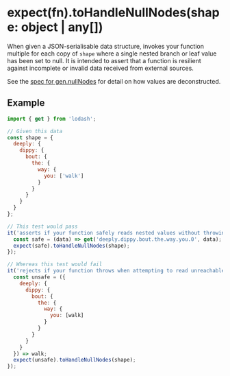 # expect(fn).toHandleNullNodes(shape: object | any[])

When given a JSON-serialisable data structure, invokes your function multiple for each copy of `shape` where a single
nested branch or leaf value has been set to null. It is intended to assert that a function is resilient against
incomplete or invalid data received from external sources.

See the [spec for gen.nullNodes][null-nodes] for detail on how values are deconstructed.

## Example

```js
import { get } from 'lodash';

// Given this data
const shape = {
  deeply: {
    dippy: {
      bout: {
        the: {
          way: {
            you: ['walk']
          }
        }
      }
    }
  }
};

// This test would pass
it('asserts if your function safely reads nested values without throwing', () => {
  const safe = (data) => get('deeply.dippy.bout.the.way.you.0', data);
  expect(safe).toHandleNullNodes(shape);
});

// Whereas this test would fail
it('rejects if your function throws when attempting to read unreachable values', () => {
  const unsafe = ({
    deeply: {
      dippy: {
        bout: {
          the: {
            way: {
              you: [walk]
            }
          }
        }
      }
    }
  }) => walk;
  expect(unsafe).toHandleNullNodes(shape);
});
```

[null-nodes]:
  https://github.com/JamieMason/expect-more/blob/master/packages/expect-more-jest/test/gen/null-nodes.spec.ts
